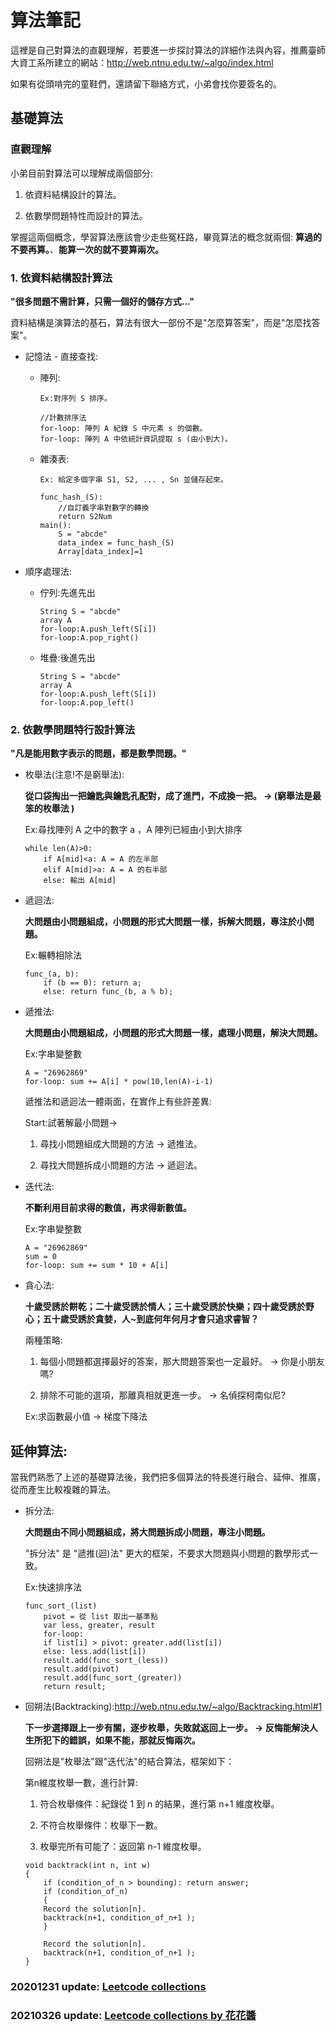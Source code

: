 # 算法筆記
  
  這裡是自己對算法的直觀理解，若要進一步探討算法的詳細作法與內容，推薦臺師大資工系所建立的網站：http://web.ntnu.edu.tw/~algo/index.html
  
  如果有從頭啃完的童鞋們，還請留下聯絡方式，小弟會找你要簽名的。
  
## 基礎算法

### 直觀理解

  小弟目前對算法可以理解成兩個部分:
  
  1. 依資料結構設計的算法。
  
  2. 依數學問題特性而設計的算法。
  
  掌握這兩個概念，學習算法應該會少走些冤枉路，畢竟算法的概念就兩個: **算過的不要再算。**、**能算一次的就不要算兩次。**

### 1. 依資料結構設計算法

  **"很多問題不需計算，只需一個好的儲存方式..."**
  
  資料結構是演算法的基石，算法有很大一部份不是"怎麼算答案"，而是"怎麼找答案"。
  
  - 記憶法 - 直接查找:

	- 陣列:

		```
		Ex:對序列 S 排序。

		//計數排序法
		for-loop: 陣列 A 紀錄 S 中元素 s 的個數。
		for-loop: 陣列 A 中依統計資訊提取 s (由小到大)。
		```

	- 雜湊表:

		```
		Ex: 給定多個字串 S1, S2, ... , Sn 並儲存起來。

		func_hash_(S):
		    //自訂義字串對數字的轉換
		    return S2Num
		main():
		    S = "abcde"
		    data_index = func_hash_(S)
		    Array[data_index]=1
		```
    
  - 順序處理法:
    
	- 佇列:先進先出

		```
		String S = "abcde"
		array A
		for-loop:A.push_left(S[i])
		for-loop:A.pop_right()
		```

	- 堆疊:後進先出

		```
		String S = "abcde"
		array A
		for-loop:A.push_left(S[i])
		for-loop:A.pop_left()
		```

### 2. 依數學問題特行設計算法

**"凡是能用數字表示的問題，都是數學問題。"**

- 枚舉法(注意!不是窮舉法):
  
	**從口袋掏出一把鑰匙與鑰匙孔配對，成了進門，不成換一把。 -> (窮舉法是最笨的枚舉法 )**

	Ex:尋找陣列 A 之中的數字 a ，A 陣列已經由小到大排序
	```
	while len(A)>0:
	    if A[mid]<a: A = A 的左半部
	    elif A[mid]>a: A = A 的右半部
	    else: 輸出 A[mid]
	```

- 遞迴法:

	**大問題由小問題組成，小問題的形式大問題一樣，拆解大問題，專注於小問題。**

	Ex:輾轉相除法
	```
	func_(a, b):
	    if (b == 0): return a;
	    else: return func_(b, a % b);
	```

- 遞推法:

	**大問題由小問題組成，小問題的形式大問題一樣，處理小問題，解決大問題。**

	Ex:字串變整數
	
	```
	A = "26962869"
	for-loop: sum += A[i] * pow(10,len(A)-i-1)
	```

	遞推法和遞迴法一體兩面，在實作上有些許差異:

	Start:試著解最小問題->

	1. 尋找小問題組成大問題的方法 -> 遞推法。

	2. 尋找大問題拆成小問題的方法 -> 遞迴法。

- 迭代法:

	**不斷利用目前求得的數值，再求得新數值。**

	Ex:字串變整數
	
	```
	A = "26962869"
	sum = 0
	for-loop: sum += sum * 10 + A[i]
	```

- 貪心法:

	**十歲受誘於餅乾；二十歲受誘於情人；三十歲受誘於快樂；四十歲受誘於野心；五十歲受誘於貪婪，人~到底何年何月才會只追求睿智？**

	兩種策略:

	1. 每個小問題都選擇最好的答案，那大問題答案也一定最好。 -> 你是小朋友嗎?

	2. 排除不可能的選項，那離真相就更進一步。 -> 名偵探柯南似尼?

	Ex:求函數最小值 -> 梯度下降法


## 延伸算法:

當我們熟悉了上述的基礎算法後，我們把多個算法的特長進行融合、延伸、推廣，從而產生比較複雜的算法。

- 拆分法:

	**大問題由不同小問題組成，將大問題拆成小問題，專注小問題。**

	"拆分法" 是 "遞推(迴)法" 更大的框架，不要求大問題與小問題的數學形式一致。

	Ex:快速排序法
	
	```
	func_sort_(list)
	    pivot = 從 list 取出一基準點
		var less, greater, result
	    for-loop:
		if list[i] > pivot: greater.add(list[i])
		else: less.add(list[i])
		result.add(func_sort_(less))
		result.add(pivot)
		result.add(func_sort_(greater))
		return result;
	```

- 回朔法(Backtracking):http://web.ntnu.edu.tw/~algo/Backtracking.html#1

	**下一步選擇跟上一步有關，逐步枚舉，失敗就返回上一步。 -> 反悔能解決人生所犯下的錯誤，如果不能，那就反悔兩次。**

	回朔法是"枚舉法"跟"迭代法"的結合算法，框架如下：

	第n維度枚舉一數，進行計算:

	1. 符合枚舉條件：紀錄從 1 到 n 的結果，進行第 n+1 維度枚舉。

	2. 不符合枚舉條件：枚舉下一數。

	3. 枚舉完所有可能了：返回第 n-1 維度枚舉。
	
	```
	void backtrack(int n, int w)
	{
	    if (condition_of_n > bounding): return answer;
	    if (condition_of_n)
	    {
		Record the solution[n].
		backtrack(n+1, condition_of_n+1 );
	    }

	    Record the solution[n].
	    backtrack(n+1, condition_of_n+1 );
	}
	```

### 20201231 update: [Leetcode collections](https://github.com/CubatLin/LeetCode-101/blob/master/Essential%20Leetcode%20Collection.xlsx)

### 20210326 update: [Leetcode collections by 花花醬](https://docs.google.com/spreadsheets/d/1SbpY-04Cz8EWw3A_LBUmDEXKUMO31DBjfeMoA0dlfIA/htmlview?usp=sharing&fbclid=IwAR0sieOR2uKVldiD_CNgIcAPt3j54lv0LlbVXosF2vy8xm2cl4HKvSkZXxM)
